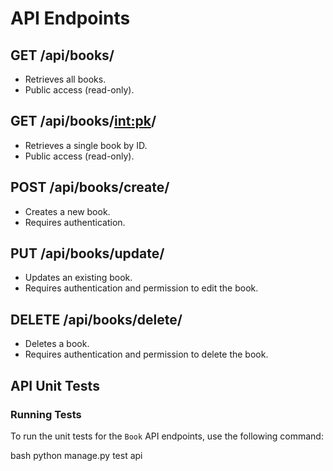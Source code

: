 # API Endpoints

## GET /api/books/
- Retrieves all books.
- Public access (read-only).

## GET /api/books/<int:pk>/
- Retrieves a single book by ID.
- Public access (read-only).

## POST /api/books/create/
- Creates a new book.
- Requires authentication.

## PUT /api/books/update/
- Updates an existing book.
- Requires authentication and permission to edit the book.

## DELETE /api/books/delete/
- Deletes a book.
- Requires authentication and permission to delete the book.

## API Unit Tests

### Running Tests
To run the unit tests for the `Book` API endpoints, use the following command:

bash python manage.py test api

